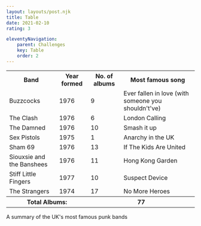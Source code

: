 ```yaml
---
layout: layouts/post.njk
title: Table
date: 2021-02-10
rating: 3

eleventyNavigation: 
    parent: Challenges
    key: Table
    order: 2
---
```

<div class="container-fluid mx-5 w-75" >
    <div id="table">            
        <table class="tftable">
        <tbody><tr><th>Band</th><th>Year formed</th><th>No. of albums</th><th>Most famous song</th></tr>
        <tr id="r1"><td>Buzzcocks</td><td>1976</td><td>9</td><td>Ever fallen in love (with someone you shouldn't've)</td></tr>
        <tr id="r2"><td>The Clash</td><td>1976</td><td>6</td><td>London Calling</td></tr>
        <tr id="r3"><td>The Damned</td><td>1976</td><td>10</td><td>Smash it up</td></tr>
        <tr id="r4"><td>Sex Pistols</td><td>1975</td><td>1</td><td>Anarchy in the UK</td></tr>
        <tr id="r5"><td>Sham 69</td><td>1976</td><td>13</td><td>If The Kids Are United</td></tr>
        <tr id="r6"><td>Siouxsie and the Banshees</td><td>1976</td><td>11</td><td>Hong Kong Garden</td></tr>
        <tr id="r7"><td>Stiff Little Fingers</td><td>1977</td><td>10</td><td>Suspect Device</td></tr>
        <tr id="r8"><td>The Strangers</td><td>1974</td><td>17</td><td>No More Heroes</td></tr>
        <tr><th id="total" colspan="2"> Total Albums:</th><th id="totalnum" colspan="2">77</th></tr>
        </tbody></table>  
        <p id="tbtitle">A summary of the UK's most famous punk bands </p>
    </div>
</div>


